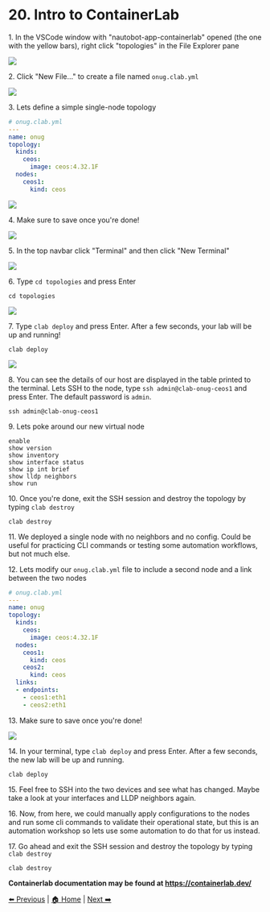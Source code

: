 # 20. Intro to ContainerLab


1\. In the VSCode window with "nautobot-app-containerlab" opened (the one with the yellow bars), right click "topologies" in the File Explorer pane

![](https://ajeuwbhvhr.cloudimg.io/https://colony-recorder.s3.amazonaws.com/files/2025-05-24/5bb71791-fe74-4a99-b121-ad975701dc24/ascreenshot.jpeg?tl_px=423,0&br_px=1800,769&force_format=jpeg&q=100&width=1120.0&wat=1&wat_opacity=1&wat_gravity=northwest&wat_url=https://colony-recorder.s3.amazonaws.com/images/watermarks/FB923C_standard.png&wat_pad=726,272)


2\. Click "New File…" to create a file named `onug.clab.yml`

![](https://ajeuwbhvhr.cloudimg.io/https://colony-recorder.s3.amazonaws.com/files/2025-05-24/20c33dc9-6dac-4cf2-a075-34d1017005b9/ascreenshot.jpeg?tl_px=423,10&br_px=1800,779&force_format=jpeg&q=100&width=1120.0&wat=1&wat_opacity=1&wat_gravity=northwest&wat_url=https://colony-recorder.s3.amazonaws.com/images/watermarks/FB923C_standard.png&wat_pad=775,277)


3\. Lets define a simple single-node topology

```yaml
# onug.clab.yml
---
name: onug
topology:
  kinds:
    ceos:
      image: ceos:4.32.1F
  nodes:
    ceos1:
      kind: ceos
```

![](https://ajeuwbhvhr.cloudimg.io/https://colony-recorder.s3.amazonaws.com/files/2025-05-24/8fc7833c-ecc0-41bf-b979-cb634a063caf/ascreenshot.jpeg?tl_px=0,0&br_px=1800,1006&force_format=jpeg&q=100&width=1120.0)


4\. Make sure to save once you're done!

![](https://ajeuwbhvhr.cloudimg.io/https://colony-recorder.s3.amazonaws.com/files/2025-05-24/c9963843-25dc-41f7-9315-54817c57facf/ascreenshot.jpeg?tl_px=0,0&br_px=1800,1006&force_format=jpeg&q=100&width=1120.0)


5\. In the top navbar click "Terminal" and then click "New Terminal"

![](https://ajeuwbhvhr.cloudimg.io/https://colony-recorder.s3.amazonaws.com/files/2025-05-24/201c211b-e876-4676-b75d-886b4182175e/ascreenshot.jpeg?tl_px=0,0&br_px=1376,769&force_format=jpeg&q=100&width=1120.0&wat=1&wat_opacity=1&wat_gravity=northwest&wat_url=https://colony-recorder.s3.amazonaws.com/images/watermarks/FB923C_standard.png&wat_pad=335,-19)


6\. Type `cd topologies` and press Enter

```
cd topologies
```

![](https://ajeuwbhvhr.cloudimg.io/https://colony-recorder.s3.amazonaws.com/files/2025-05-24/94712952-bf83-4b4b-ad5c-8144c7c52266/ascreenshot.jpeg?tl_px=0,118&br_px=1800,1125&force_format=jpeg&q=100&width=1120.0)


7\. Type `clab deploy` and press Enter. After a few seconds, your lab will be up and running!

```
clab deploy
```

![](https://ajeuwbhvhr.cloudimg.io/https://colony-recorder.s3.amazonaws.com/files/2025-05-24/571688c1-eb0e-4e52-8e19-a32fade2110c/ascreenshot.jpeg?tl_px=0,355&br_px=1376,1125&force_format=jpeg&q=100&width=1120.0&wat=1&wat_opacity=1&wat_gravity=northwest&wat_url=https://colony-recorder.s3.amazonaws.com/images/watermarks/FB923C_standard.png&wat_pad=462,545)


8\. You can see the details of our host are displayed in the table printed to the terminal. Lets SSH to the node, type `ssh admin@clab-onug-ceos1` and press Enter. The default password is `admin`.

```
ssh admin@clab-onug-ceos1
```


9\. Lets poke around our new virtual node

```
enable
show version
show inventory
show interface status
show ip int brief
show lldp neighbors
show run
```


10\. Once you're done, exit the SSH session and destroy the topology by typing `clab destroy`

```
clab destroy
```


11\. We deployed a single node with no neighbors and no config. Could be useful for practicing CLI commands or testing some automation workflows, but not much else.


12\. Lets modify our `onug.clab.yml` file to include a second node and a link between the two nodes

```yaml
# onug.clab.yml
---
name: onug
topology:
  kinds:
    ceos:
      image: ceos:4.32.1F
  nodes:
    ceos1:
      kind: ceos
    ceos2:
      kind: ceos
  links:
  - endpoints:
    - ceos1:eth1
    - ceos2:eth1
```


13\. Make sure to save once you're done!

![](https://ajeuwbhvhr.cloudimg.io/https://colony-recorder.s3.amazonaws.com/files/2025-05-24/c9963843-25dc-41f7-9315-54817c57facf/ascreenshot.jpeg?tl_px=0,0&br_px=1800,1006&force_format=jpeg&q=100&width=1120.0)


14\. In your terminal, type `clab deploy` and press Enter. After a few seconds, the new lab will be up and running.

```
clab deploy
```


15\. Feel free to SSH into the two devices and see what has changed. Maybe take a look at your interfaces and LLDP neighbors again.


16\. Now, from here, we could manually apply configurations to the nodes and run some cli commands to validate their operational state, but this is an automation workshop so lets use some automation to do that for us instead.


17\. Go ahead and exit the SSH session and destroy the topology by typing `clab destroy`

```
clab destroy
```

__Containerlab documentation may be found at <https://containerlab.dev/>__

[⬅️ Previous](./11.deploy_a_new_branch.md) | [🏠 Home](index.md) | [Next ➡️](./21.generate_intended_configurations.md)
